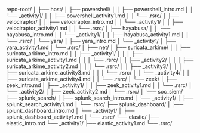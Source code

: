 repo-root/
│
├── host/
│   ├── powershell/
│   │   ├── powershell_intro.md
│   │   └── _activity1/
│   │       ├── powershell_activity1.md
│   │       └── .rsrc/
│   ├── velociraptor/
│   │   ├── velociraptor_intro.md
│   │   └── _activity1/
│   │       ├── velociraptor_activity1.md
│   │       └── .rsrc/
│   ├── hayabusa/
│   │   ├── hayabusa_intro.md
│   │   └── _activity1/
│   │       ├── hayabusa_activity1.md
│   │       └── .rsrc/
│   └── yara/
│       ├── yara_intro.md
│       └── _activity1/
│           ├── yara_activity1.md
│           └── .rsrc/
│
├── net/
│   ├── suricata_arkime/
│   │   ├── suricata_arkime_intro.md
│   │   ├── _activity1/
│   │   │   ├── suricata_arkime_activity1.md
│   │   │   └── .rsrc/
│   │   ├── _activity2/
│   │   │   ├── suricata_arkime_activity2.md
│   │   │   └── .rsrc/
│   │   ├── _activity3/
│   │   │   ├── suricata_arkime_activity3.md
│   │   │   └── .rsrc/
│   │   └── _activity4/
│   │       ├── suricata_arkime_activity4.md
│   │       └── .rsrc/
│   └── zeek/
│       ├── zeek_intro.md
│       ├── _activity1/
│       │   ├── zeek_activity1.md
│       │   └── .rsrc/
│       └── _activity2/
│           ├── zeek_activity2.md
│           └── .rsrc/
│
└── soc_siem/
    ├── splunk_search/
    │   ├── splunk_search_intro.md
    │   └── _activity1/
    │       ├── splunk_search_activity1.md
    │       └── .rsrc/
    ├── splunk_dashboard/
    │   ├── splunk_dashboard_intro.md
    │   └── _activity1/
    │       ├── splunk_dashboard_activity1.md
    │       └── .rsrc/
    └── elastic/
        ├── elastic_intro.md
        └── _activity1/
            ├── elastic_activity1.md
            └── .rsrc/
